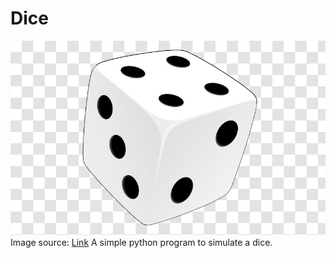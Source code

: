 # Dice
<img src='https://github.com/slothtae/Dice/blob/main/image.png'>
Image source: <a href ='https://www.google.com/url?sa=i&url=https%3A%2F%2Fpnghut.com%2Fpng%2F81ZAPWKmbK%2Fdice-free-content-clip-art-royaltyfree-images-transparent-png&psig=AOvVaw2Y4wFE3acWxHb4_Ryu9viX&ust=1629377057438000&source=images&cd=vfe&ved=0CAsQjRxqFwoTCLCA3tjMuvICFQAAAAAdAAAAABAE' target=blank>Link</a>
A simple python program to simulate a dice.

